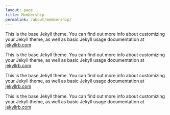 ```yaml
---
layout: page
title: Membership
permalink: /about/membership/
---
```


This is the base Jekyll theme. You can find out more info about customizing your Jekyll theme, as well as basic Jekyll usage documentation at [jekyllrb.com](http://jekyllrb.com/)

This is the base Jekyll theme. You can find out more info about customizing your Jekyll theme, as well as basic Jekyll usage documentation at [jekyllrb.com](http://jekyllrb.com/)

This is the base Jekyll theme. You can find out more info about customizing your Jekyll theme, as well as basic Jekyll usage documentation at [jekyllrb.com](http://jekyllrb.com/)

This is the base Jekyll theme. You can find out more info about customizing your Jekyll theme, as well as basic Jekyll usage documentation at [jekyllrb.com](http://jekyllrb.com/)
